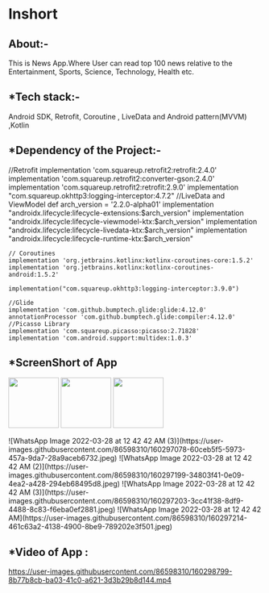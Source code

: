 # Inshort
## About:-
This is News App.Where User can read top 100 news relative to the Entertainment, Sports, Science, Technology, Health etc.
## *Tech stack:-
Android SDK, Retrofit, Coroutine , LiveData and Android pattern(MVVM) ,Kotlin
## *Dependency of the Project:-
   //Retrofit
    implementation 'com.squareup.retrofit2:retrofit:2.4.0'
    implementation 'com.squareup.retrofit2:converter-gson:2.4.0'
    implementation 'com.squareup.retrofit2:retrofit:2.9.0'
    implementation "com.squareup.okhttp3:logging-interceptor:4.7.2"
    //LiveData and ViewModel
    def arch_version = '2.2.0-alpha01'
    implementation "androidx.lifecycle:lifecycle-extensions:$arch_version"
    implementation "androidx.lifecycle:lifecycle-viewmodel-ktx:$arch_version"
    implementation "androidx.lifecycle:lifecycle-livedata-ktx:$arch_version"
    implementation "androidx.lifecycle:lifecycle-runtime-ktx:$arch_version"

    // Coroutines
    implementation 'org.jetbrains.kotlinx:kotlinx-coroutines-core:1.5.2'
    implementation 'org.jetbrains.kotlinx:kotlinx-coroutines-android:1.5.2'

    implementation("com.squareup.okhttp3:logging-interceptor:3.9.0")

    //Glide
    implementation 'com.github.bumptech.glide:glide:4.12.0'
    annotationProcessor 'com.github.bumptech.glide:compiler:4.12.0'
    //Picasso Library
    implementation 'com.squareup.picasso:picasso:2.71828'
    implementation 'com.android.support:multidex:1.0.3'
 
 
 ## *ScreenShort of App
 <p float="left">
  <img src="https://user-images.githubusercontent.com/86598310/160297078-60ceb5f5-5973-457a-9da7-28a9aceb6732.jpeg" width="100" />
  <img src="https://user-images.githubusercontent.com/86598310/160297199-34803f41-0e09-4ea2-a428-294eb68495d8.jpeg" width="100" /> 
  <img src="https://user-images.githubusercontent.com/86598310/160297203-3cc41f38-8df9-4488-8c83-f6eba0ef2881.jpeg" width="100" />
</p>
![WhatsApp Image 2022-03-28 at 12 42 42 AM (3)](https://user-images.githubusercontent.com/86598310/160297078-60ceb5f5-5973-457a-9da7-28a9aceb6732.jpeg)
![WhatsApp Image 2022-03-28 at 12 42 42 AM (2)](https://user-images.githubusercontent.com/86598310/160297199-34803f41-0e09-4ea2-a428-294eb68495d8.jpeg)
![WhatsApp Image 2022-03-28 at 12 42 42 AM (3)](https://user-images.githubusercontent.com/86598310/160297203-3cc41f38-8df9-4488-8c83-f6eba0ef2881.jpeg)
![WhatsApp Image 2022-03-28 at 12 42 42 AM](https://user-images.githubusercontent.com/86598310/160297214-461c63a2-4138-4900-8be9-789202e3f501.jpeg)



## *Video of App :
https://user-images.githubusercontent.com/86598310/160298799-8b77b8cb-ba03-41c0-a621-3d3b29b8d144.mp4

